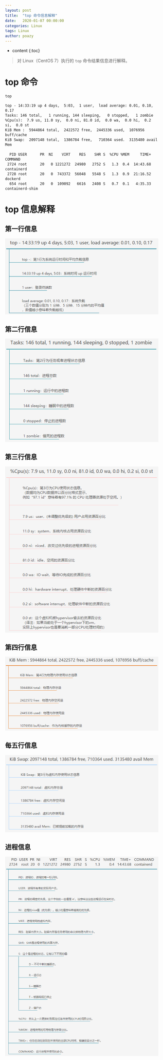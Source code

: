 ```yaml
---
layout: post
title:  "top 命令信息解释"
date:   2020-01-07 00:00:00
categories: Linux
tags: Linux
author: poazy
---
```


* content
{:toc}

> 对 Linux（CentOS 7）执行的 `top` 命令结果信息进行解释。


# top 命令
```bash
top
```
```
top - 14:33:19 up 4 days,  5:03,  1 user,  load average: 0.01, 0.10, 0.17
Tasks: 146 total,   1 running, 144 sleeping,   0 stopped,   1 zombie
%Cpu(s):  7.9 us, 11.0 sy,  0.0 ni, 81.0 id,  0.0 wa,  0.0 hi,  0.2 si,  0.0 st
KiB Mem :  5944864 total,  2422572 free,  2445336 used,  1076956 buff/cache
KiB Swap:  2097148 total,  1386784 free,   710364 used.  3135480 avail Mem

  PID USER      PR  NI    VIRT    RES    SHR S  %CPU %MEM     TIME+ COMMAND
 2724 root      20   0 1221272  24980   2752 S   1.3  0.4  14:43.68 containerd
 2728 root      20   0  743372  56048   5548 S   1.3  0.9  21:16.52 dockerd
  654 root      20   0  109092   6616   2408 S   0.7  0.1   4:35.33 containerd-shim
```

# top 信息解释
## 第一行信息

![](../images/20200107-top/top-1.png)

## 第二行信息

![](../images/20200107-top/top-2.png)

## 第三行信息

![](../images/20200107-top/top-3.png)

## 第四行信息

![](../images/20200107-top/top-4.png)

## 每五行信息

![](../images/20200107-top/top-5.png)

## 进程信息

![](../images/20200107-top/top-6.png)

